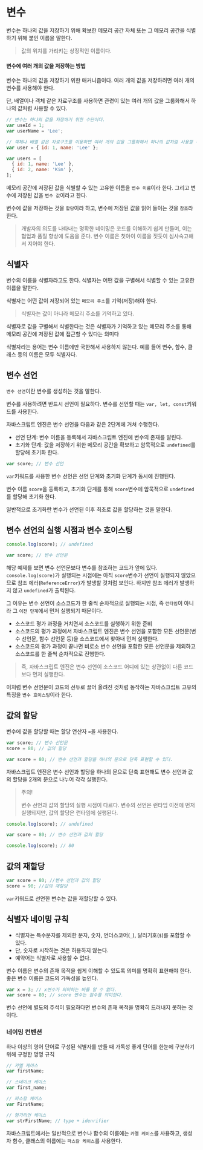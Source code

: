 # 변수

변수는 하나의 값을 저장하기 위해 확보한 메모리 공간 자체 또는 그 메모리 공간을 식별하기 위해 붙인 이름을 말한다.

> 값의 위치를 가리키는 상징적인 이름이다.

#### 변수에 여러 개의 값을 저장하는 방법

변수는 하나의 값을 저장하기 위한 매커니즘이다. 여러 개의 값을 저장하려면 여러 개의 변수를 사용해야 한다.

단, 배열이나 객체 같은 자료구조를 사용하면 관련이 있는 여러 개의 값을 그룹화해서 하나의 값처럼 사용할 수 있다.

```javascript
// 변수는 하나의 값을 저장하기 위한 수단이다.
var useId = 1;
var userName = 'Lee';

// 객체나 배열 같은 자료구조를 이용하면 여러 개의 값을 그룹화해서 하나의 값처럼 사용할 수 있다.
var user = { id: 1, name: 'Lee' };

var users = [
  { id: 1, name: 'Lee' },
  { id: 2, name: 'Kim' },
];
```

메모리 공간에 저장된 값을 식별할 수 있는 고유한 이름을 `변수 이름`이라 한다. 그리고 변수에 저장된 값을 `변수 값`이라고 한다.

변수에 값을 저장하는 것을 `할당`이라 하고, 변수에 저장된 값을 읽어 들이는 것을 `참조`라 한다.

> 개발자의 의도를 나타내는 명확한 네이밍은 코드를 이해하기 쉽게 만들며, 이는 협업과 품질 향상에 도움을 준다. 변수 이름은 첫아이 이름을 짓듯이 심사숙고해서 지어야 한다.

## 식별자

변수의 이름을 식별자라고도 한다. 식별자는 어떤 값을 구별해서 식별할 수 있는 고유한 이름을 말한다.

식별자는 어떤 값이 저장되어 있는 `메모리 주소`를 기억(저장)해야 한다.

> 식별자는 값이 아니라 메모리 주소를 기억하고 있다.

식별자로 값을 구별해서 식별한다는 것은 식별자가 기억하고 있는 메모리 주소를 통해 메모리 공간에 저장된 값에 접근할 수 있다는 의미다

식별자라는 용어는 변수 이름에만 국한해서 사용하지 않는다. 예를 들어 변수, 함수, 클래스 등의 이름은 모두 식별자다.

## 변수 선언

`변수 선언`이란 변수를 생성하는 것을 말한다.

변수를 사용하려면 반드시 선언이 필요하다. 변수를 선언할 때는 `var, let, const`키워드를 사용한다.

자바스크립트 엔진은 변수 선언을 다음과 같은 2단계에 거쳐 수행한다.

- 선언 단계: 변수 이름을 등록해서 자바스크립트 엔진에 변수의 존재를 알린다.
- 초기화 단계: 값을 저장하기 위한 메모리 공간을 확보하고 암묵적으로 `undefined`를 할당해 초기화 한다.

```javascript
var score; // 변수 선언
```

`var`키워드를 사용한 변수 선언은 선언 단계와 초기화 단계가 동시에 진행된다.

변수 이름 `score`을 등록하고, 초기화 단계를 통해 `score`변수에 암묵적으로 `undefined`를 할당해 초기화 한다.

일반적으로 초기화란 변수가 선언된 이후 최초로 값을 할당하는 것을 말한다.

## 변수 선언의 실행 시점과 변수 호이스팅

```javascript
console.log(score); // undefined

var score; // 변수 선언문
```

해당 예제를 보면 변수 선언문보다 변수를 참조하는 코드가 앞에 있다. `console.log(score)`가 실행되는 시점에는 아직 `score`변수가 선언이 실행되지 않았으므로 참조 에러(`ReferenceError`)가 발생할 것처럼 보인다. 하지만 참조 에러가 발생하지 않고 `undefined`가 출력된다.

그 이유는 변수 선언이 소스코드가 한 줄씩 순차적으로 실행되는 시점, 즉 `런타임`이 아니라 그 `이전 단계`에서 먼저 실행되기 때문이다.

- 소스코드 평가 과정을 거치면서 소스코드를 실행하기 위한 준비
- 소스코드의 평가 과정에서 자바스크립트 엔진은 변수 선언을 포함한 모든 선언문(변수 선언문, 함수 선언문 등)을 소스코드에서 찾아내 먼저 실행한다.
- 소스코드의 평가 과정이 끝나면 비로소 변수 선언을 포함한 모든 선언문을 제외하고 소스코드를 한 줄씩 순차적으로 진행한다.

> 즉, 자바스크립트 엔진은 변수 선언이 소스코드 어디에 있는 상관없이 다른 코드보다 먼저 실행한다.

이처럼 변수 선언문이 코드의 선두로 끌어 올려진 것처럼 동작하는 자바스크립트 고유의 특징을 `변수 호이스팅`이라 한다.

## 값의 할당

변수에 값을 할당할 때는 할당 연산자 `=`을 사용한다.

```javascript
var score; // 변수 선언문
score = 80; // 값의 할당

var score = 80; // 변수 선언과 할당을 하나의 문으로 단축 표현할 수 있다.
```

자바스크립트 엔진은 변수 선언과 할당을 하나의 문으로 단축 표현해도 변수 선언과 값의 할당을 2개의 문으로 나누어 각각 실행한다.

> 주의!
>
> 변수 선언과 값의 할당의 실행 시점이 다르다. 변수의 선언은 런타임 이전에 먼저 실행되지만, 값의 할당은 런타임에 실행된다.

```javascript
console.log(score); // undefined

var score = 80; // 변수 선언과 값의 할당

console.log(score); // 80
```

## 값의 재할당

```javascript
var score = 80; //변수 선언과 값의 할당
score = 90; //값의 재할당
```

`var`키워드로 선언한 변수는 값을 재할당할 수 있다.

## 식별자 네이밍 규칙

- 식별자는 특수문자를 제외한 문자, 숫자, 언더스코어(`_`), 달러기호(`$`)를 포함할 수 있다.
- 단, 숫자로 시작하는 것은 허용하지 않는다.
- 예약어는 식별자로 사용할 수 없다.

변수 이름은 변수의 존재 목적을 쉽게 이해할 수 있도록 의미를 명확히 표현해야 한다. 좋은 변수 이름은 코드의 가독성을 높인다.

```javascript
var x = 3; // x변수가 의미하는 바를 알 수 없다.
var score = 80; // score 변수는 점수를 의미한다.
```

변수 선언에 별도의 주석이 필요하다면 변수의 존재 목적을 명확히 드러내지 못하는 것이다.

### 네이밍 컨벤션

하나 이상의 영어 단어로 구성된 식별자를 만들 때 가독성 좋게 단어를 한눈에 구분하기 위해 규정한 명명 규칙

```javascript
// 카멜 케이스
var firstName;

// 스네이크 케이스
var first_name;

// 파스칼 케이스
var FirstName;

// 헝가리언 케이스
var strFirstName; // type + idenrifier
```

자바스크립트에서는 일반적으로 변수나 함수의 이름에는 `카멜 케이스`를 사용하고, 생성자 함수, 클래스의 이름에는 `파스칼 케이스`를 사용한다.
